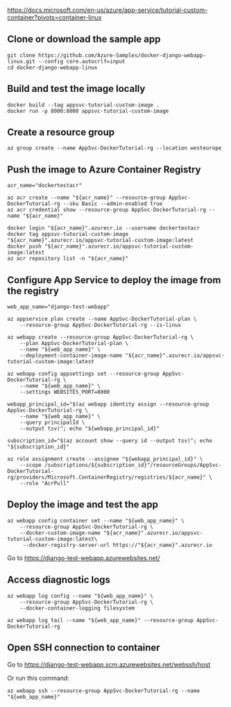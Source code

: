 https://docs.microsoft.com/en-us/azure/app-service/tutorial-custom-container?pivots=container-linux

## Clone or download the sample app

    git clone https://github.com/Azure-Samples/docker-django-webapp-linux.git --config core.autocrlf=input
    cd docker-django-webapp-linux


## Build and test the image locally

    docker build --tag appsvc-tutorial-custom-image .
    docker run -p 8000:8000 appsvc-tutorial-custom-image


## Create a resource group

    az group create --name AppSvc-DockerTutorial-rg --location westeurope


## Push the image to Azure Container Registry

    acr_name="dockertestacr"

    az acr create --name "${acr_name}" --resource-group AppSvc-DockerTutorial-rg --sku Basic --admin-enabled true
    az acr credential show --resource-group AppSvc-DockerTutorial-rg --name "${acr_name}"

    docker login "${acr_name}".azurecr.io --username dockertestacr
    docker tag appsvc-tutorial-custom-image "${acr_name}".azurecr.io/appsvc-tutorial-custom-image:latest
    docker push "${acr_name}".azurecr.io/appsvc-tutorial-custom-image:latest
    az acr repository list -n "${acr_name}"


## Configure App Service to deploy the image from the registry

    web_app_name="django-test-webapp"

    az appservice plan create --name AppSvc-DockerTutorial-plan \
        --resource-group AppSvc-DockerTutorial-rg --is-linux
    
    az webapp create --resource-group AppSvc-DockerTutorial-rg \
        --plan AppSvc-DockerTutorial-plan \
        --name "${web_app_name}" \
        --deployment-container-image-name "${acr_name}".azurecr.io/appsvc-tutorial-custom-image:latest

    az webapp config appsettings set --resource-group AppSvc-DockerTutorial-rg \
        --name "${web_app_name}" \
        --settings WEBSITES_PORT=8000

    webapp_principal_id="$(az webapp identity assign --resource-group AppSvc-DockerTutorial-rg \
        --name "${web_app_name}" \
        --query principalId \
        --output tsv)"; echo "${webapp_principal_id}"

    subscription_id="$(az account show --query id --output tsv)"; echo "${subscription_id}"

    az role assignment create --assignee "${webapp_principal_id}" \
        --scope /subscriptions/${subscription_id}"/resourceGroups/AppSvc-DockerTutorial-rg/providers/Microsoft.ContainerRegistry/registries/${acr_name}" \
        --role "AcrPull"


## Deploy the image and test the app

    az webapp config container set --name "${web_app_name}" \
        --resource-group AppSvc-DockerTutorial-rg \
        --docker-custom-image-name "${acr_name}".azurecr.io/appsvc-tutorial-custom-image:latest\
         --docker-registry-server-url https://"${acr_name}".azurecr.io

Go to https://django-test-webapp.azurewebsites.net/


## Access diagnostic logs

    az webapp log config --name "${web_app_name}" \
        --resource-group AppSvc-DockerTutorial-rg \
        --docker-container-logging filesystem

    az webapp log tail --name "${web_app_name}" --resource-group AppSvc-DockerTutorial-rg


## Open SSH connection to container

Go to https://django-test-webapp.scm.azurewebsites.net/webssh/host

Or run this command:
    
    az webapp ssh --resource-group AppSvc-DockerTutorial-rg --name "${web_app_name}"
